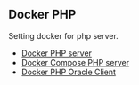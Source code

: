 ## Docker PHP

Setting docker for php server.

- [Docker PHP server](https://github.com/accgit/docker/tree/master/docker-php)
- [Docker Compose PHP server](https://github.com/accgit/docker/tree/master/docker-php-compose)
- [Docker PHP Oracle Client](https://github.com/accgit/docker/tree/master/docker-oracle)
